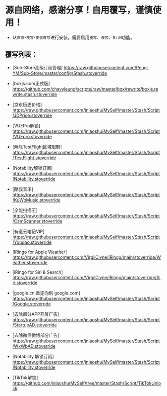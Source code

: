 
# 源自网络，感谢分享！自用覆写，谨慎使用！

* 从`首页`-`覆写`-`安装覆写`进行安装，需要启用`重写`、`覆写`、`MitM`功能。  

覆写列表：
---
* [Sub-Store高级订阅管理] https://raw.githubusercontent.com/Peng-YM/Sub-Store/master/config/Stash.stoverride

* [boxjs.com正式版] https://github.com/chavyleung/scripts/raw/master/box/rewrite/boxjs.rewrite.stash.stoverride

* [京东历史价格] https://raw.githubusercontent.com/jnlaoshu/MySelf/master/Stash/Script/JDPrice.stoverride 

* [VUEPro解锁] https://raw.githubusercontent.com/jnlaoshu/MySelf/master/Stash/Script/VUEpro.stoverride

* [解除TestFlight区域限制] https://raw.githubusercontent.com/jnlaoshu/MySelf/master/Stash/Script/TestFlight.stoverride

* [Notability解锁订阅] https://raw.githubusercontent.com/jnlaoshu/MySelf/master/Stash/Script/Notability.stoverride

* [酷我音乐] https://raw.githubusercontent.com/jnlaoshu/MySelf/master/Stash/Script/KuWoMusic.stoverride

* [全能扫描王] https://raw.githubusercontent.com/jnlaoshu/MySelf/master/Stash/Script/CamScanner.stoverride

* [有道云笔记VIP] https://raw.githubusercontent.com/jnlaoshu/MySelf/master/Stash/Script/Youdao.stoverride

* [iRingo for Apple Weather] https://raw.githubusercontent.com/VirgilClyne/iRingo/main/stoverride/Weather.stoverride

* [iRingo for Siri & Search] https://raw.githubusercontent.com/VirgilClyne/iRingo/main/stoverride/Siri.stoverride

* [google.cn 重定向到 google.com] https://raw.githubusercontent.com/jnlaoshu/MySelf/master/Stash/Script/Google.stoverride

* [去除部分APP开屏广告] https://raw.githubusercontent.com/jnlaoshu/MySelf/master/Stash/Script/StartupAD.stoverride

* [去除微信微博部分广告] https://raw.githubusercontent.com/jnlaoshu/MySelf/master/Stash/Script/WxWbAD.stoverride

* [Notability 解锁订阅] https://raw.githubusercontent.com/jnlaoshu/MySelf/master/Stash/Script/Notability.stoverride

* [TikTok解锁] https://github.com/jnlaoshu/MySelf/tree/master/Stash/Script/TikTokUnlock
